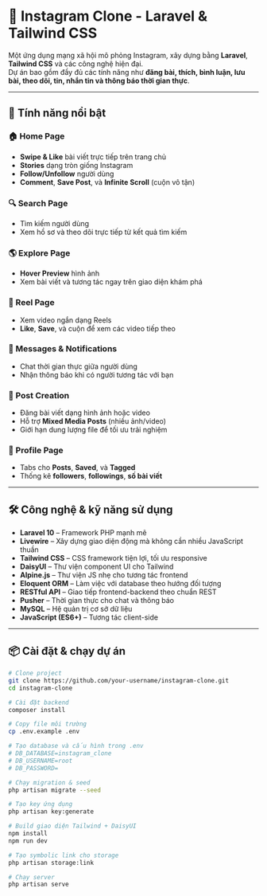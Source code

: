 # 📸 Instagram Clone - Laravel & Tailwind CSS

Một ứng dụng mạng xã hội mô phỏng Instagram, xây dựng bằng **Laravel**, **Tailwind CSS** và các công nghệ hiện đại.  
Dự án bao gồm đầy đủ các tính năng như **đăng bài, thích, bình luận, lưu bài, theo dõi, tin, nhắn tin và thông báo thời gian thực**.

---

## 🚀 Tính năng nổi bật

### 🏠 Home Page
- **Swipe & Like** bài viết trực tiếp trên trang chủ  
- **Stories** dạng tròn giống Instagram  
- **Follow/Unfollow** người dùng  
- **Comment**, **Save Post**, và **Infinite Scroll** (cuộn vô tận)

### 🔍 Search Page
- Tìm kiếm người dùng  
- Xem hồ sơ và theo dõi trực tiếp từ kết quả tìm kiếm

### 🌎 Explore Page
- **Hover Preview** hình ảnh  
- Xem bài viết và tương tác ngay trên giao diện khám phá

### 🎥 Reel Page
- Xem video ngắn dạng Reels  
- **Like**, **Save**, và cuộn để xem các video tiếp theo

### 💬 Messages & Notifications
- Chat thời gian thực giữa người dùng  
- Nhận thông báo khi có người tương tác với bạn

### 📝 Post Creation
- Đăng bài viết dạng hình ảnh hoặc video  
- Hỗ trợ **Mixed Media Posts** (nhiều ảnh/video)  
- Giới hạn dung lượng file để tối ưu trải nghiệm

### 👤 Profile Page
- Tabs cho **Posts**, **Saved**, và **Tagged**  
- Thống kê **followers**, **followings**, **số bài viết**  

---

## 🛠️ Công nghệ & kỹ năng sử dụng
- **Laravel 10** – Framework PHP mạnh mẽ
- **Livewire** – Xây dựng giao diện động mà không cần nhiều JavaScript thuần
- **Tailwind CSS** – CSS framework tiện lợi, tối ưu responsive
- **DaisyUI** – Thư viện component UI cho Tailwind
- **Alpine.js** – Thư viện JS nhẹ cho tương tác frontend
- **Eloquent ORM** – Làm việc với database theo hướng đối tượng
- **RESTful API** – Giao tiếp frontend-backend theo chuẩn REST
- **Pusher** – Thời gian thực cho chat và thông báo
- **MySQL** – Hệ quản trị cơ sở dữ liệu
- **JavaScript (ES6+)** – Tương tác client-side

---

## 📦 Cài đặt & chạy dự án

```bash
# Clone project
git clone https://github.com/your-username/instagram-clone.git
cd instagram-clone

# Cài đặt backend
composer install

# Copy file môi trường
cp .env.example .env

# Tạo database và cấu hình trong .env
# DB_DATABASE=instagram_clone
# DB_USERNAME=root
# DB_PASSWORD=

# Chạy migration & seed
php artisan migrate --seed

# Tạo key ứng dụng
php artisan key:generate

# Build giao diện Tailwind + DaisyUI
npm install
npm run dev

# Tạo symbolic link cho storage
php artisan storage:link

# Chạy server
php artisan serve
